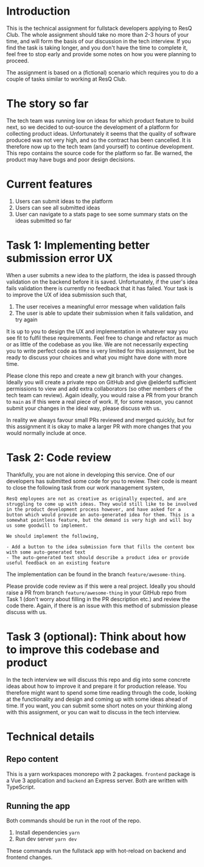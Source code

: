 # Introduction

This is the technical assignment for fullstack developers applying to ResQ Club. The whole assignment should take no more than 2-3 hours of your time, and will form the basis of our discussion in the tech interview. If you find the task is taking longer, and you don't have the time to complete it, feel free to stop early and provide some notes on how you were planning to proceed.

The assignment is based on a (fictional) scenario which requires you to do a couple of tasks similar to working at ResQ Club.

# The story so far

The tech team was running low on ideas for which product feature to build next, so we decided to out-source the development of a platform for collecting product ideas. Unfortunately it seems that the quality of software produced was not very high, and so the contract has been cancelled. It is therefore now up to the tech team (and yourself) to continue development. This repo contains the source code for the platform so far. Be warned, the product may have bugs and poor design decisions.

# Current features

1. Users can submit ideas to the platform
2. Users can see all submitted ideas
3. User can navigate to a stats page to see some summary stats on the ideas submitted so far

# Task 1: Implementing better submission error UX

When a user submits a new idea to the platform, the idea is passed through validation on the backend before it is saved. Unfortunately, if the user's idea fails validation there is currently no feedback that it has failed. Your task is to improve the UX of idea submission such that,

1. The user receives a meaningful error message when validation fails
2. The user is able to update their submission when it fails validation, and try again

It is up to you to design the UX and implementation in whatever way you see fit to fulfil these requirements. Feel free to change and refactor as much or as little of the codebase as you like. We are not necessarily expecting you to write perfect code as time is very limited for this assignment, but be ready to discuss your choices and what you might have done with more time.

Please clone this repo and create a new git branch with your changes. Ideally you will create a private repo on GitHub and give @elderfd sufficient permissions to view and add extra collaborators (so other members of the tech team can review). Again ideally, you would raise a PR from your branch to `main` as if this were a real piece of work. If, for some reason, you cannot submit your changes in the ideal way, please discuss with us.

In reality we always favour small PRs reviewed and merged quickly, but for this assignment it is okay to make a larger PR with more changes that you would normally include at once.

# Task 2: Code review

Thankfully, you are not alone in developing this service. One of our developers has submitted some code for you to review. Their code is meant to close the following task from our work management system,

```
ResQ employees are not as creative as originally expected, and are struggling to come up with ideas. They would still like to be involved in the product development process however, and have asked for a button which would provide an auto-generated idea for them. This is a somewhat pointless feature, but the demand is very high and will buy us some goodwill to implement.

We should implement the following,

- Add a button to the idea submission form that fills the content box with some auto-generated text
- The auto-generated text should describe a product idea or provide useful feedback on an existing feature
```

The implementation can be found in the branch `feature/awesome-thing`.

Please provide code review as if this were a real project. Ideally you should raise a PR from branch `feature/awesome-thing` in your GitHub repo from Task 1 (don't worry about filling in the PR description etc.) and review the code there. Again, if there is an issue with this method of submission please discuss with us.

# Task 3 (optional): Think about how to improve this codebase and product

In the tech interview we will discuss this repo and dig into some concrete ideas about how to improve it and prepare it for production release. You therefore might want to spend some time reading through the code, looking at the functionality and design and coming up with some ideas ahead of time. If you want, you can submit some short notes on your thinking along with this assignment, or you can wait to discuss in the tech interview.

# Technical details

## Repo content

This is a yarn workspaces monorepo with 2 packages. `frontend` package is a Vue 3 application and `backend` an Express server. Both are written with TypeScript.

## Running the app

Both commands should be run in the root of the repo.

1. Install dependencies `yarn`
2. Run dev server `yarn dev`

These commands run the fullstack app with hot-reload on backend and frontend changes.
